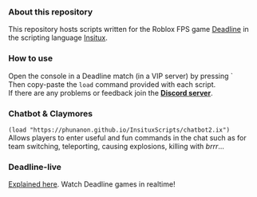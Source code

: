### About this repository

This repository hosts scripts written for the Roblox FPS game [Deadline](https://www.roblox.com/games/3837841034/0-19-2-Deadline) in the scripting language [Insitux](https://github.com/phunanon/Insitux).

### How to use

Open the console in a Deadline match (in a VIP server) by pressing \`  
Then copy-paste the `load` command provided with each script.  
If there are any problems or feedback join the [**Discord server**](https://discord.gg/w3Fc4YZ9Qw).

### Chatbot & Claymores
`(load "https://phunanon.github.io/InsituxScripts/chatbot2.ix")`  
Allows players to enter useful and fun commands in the chat such as for team switching, teleporting, causing explosions, killing with *brrr*...

### Deadline-live

[Explained here](https://insitux.repl.co/deadline-live). Watch Deadline games in realtime!

